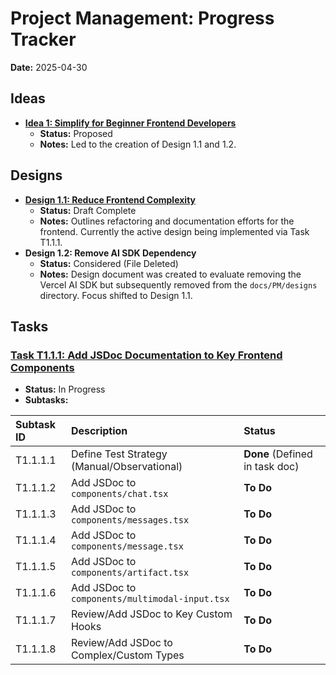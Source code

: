 # Project Management: Progress Tracker

**Date:** 2025-04-30

## Ideas

*   **[Idea 1: Simplify for Beginner Frontend Developers](./ideas/1.Simplify-for-Beginner-Frontend-Devs.md)**
    *   **Status:** Proposed
    *   **Notes:** Led to the creation of Design 1.1 and 1.2.

## Designs

*   **[Design 1.1: Reduce Frontend Complexity](./designs/1.1.Reduce-Frontend-Complexity.md)**
    *   **Status:** Draft Complete
    *   **Notes:** Outlines refactoring and documentation efforts for the frontend. Currently the active design being implemented via Task T1.1.1.
*   **Design 1.2: Remove AI SDK Dependency**
    *   **Status:** Considered (File Deleted)
    *   **Notes:** Design document was created to evaluate removing the Vercel AI SDK but subsequently removed from the `docs/PM/designs` directory. Focus shifted to Design 1.1.

## Tasks

### [Task T1.1.1: Add JSDoc Documentation to Key Frontend Components](./tasks/T1.1.1-Add-Frontend-JSDocs.md)

*   **Status:** In Progress
*   **Subtasks:**

| Subtask ID | Description                                   | Status                               |
| :--------- | :-------------------------------------------- | :----------------------------------- |
| T1.1.1.1   | Define Test Strategy (Manual/Observational) | **Done** (Defined in task doc)     |
| T1.1.1.2   | Add JSDoc to `components/chat.tsx`            | **To Do**                            |
| T1.1.1.3   | Add JSDoc to `components/messages.tsx`        | **To Do**                            |
| T1.1.1.4   | Add JSDoc to `components/message.tsx`         | **To Do**                            |
| T1.1.1.5   | Add JSDoc to `components/artifact.tsx`        | **To Do**                            |
| T1.1.1.6   | Add JSDoc to `components/multimodal-input.tsx`| **To Do**                            |
| T1.1.1.7   | Review/Add JSDoc to Key Custom Hooks        | **To Do**                            |
| T1.1.1.8   | Review/Add JSDoc to Complex/Custom Types    | **To Do**                            |
